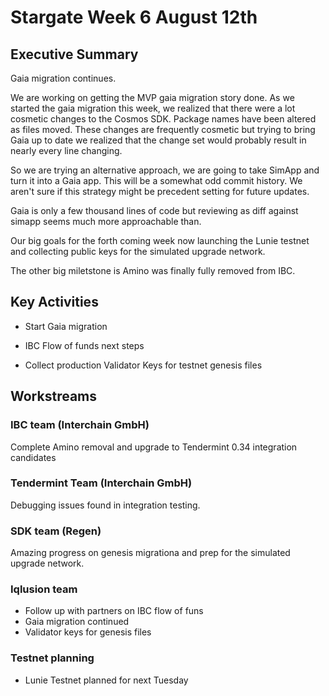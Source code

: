 # Stargate Week 6 August 12th

## Executive Summary
Gaia migration continues.

We are working on getting the MVP gaia migration story done. As we started the gaia migration this week, we realized that there were a lot cosmetic changes to the Cosmos SDK. Package names have been altered as files moved. These changes are frequently cosmetic but trying to bring Gaia up to date we realized that the change set would probably result in nearly every line changing.

So we are trying an alternative approach, we are going to take SimApp and turn it into a Gaia app. This will be a somewhat odd commit history. We aren't sure if this strategy might be precedent setting for future updates.

Gaia is only a few thousand lines of code but reviewing as diff against simapp seems much more approachable than.

Our big goals for the forth coming week now launching the Lunie testnet and collecting public keys for the simulated upgrade network.

The other big miletstone is Amino was finally fully removed from IBC.


## Key Activities
* Start Gaia migration

* IBC Flow of funds next steps

* Collect production Validator Keys for testnet genesis files


## Workstreams


### IBC team (Interchain GmbH)

Complete Amino removal and upgrade to Tendermint 0.34 integration candidates

### Tendermint Team (Interchain GmbH)

Debugging issues found in integration testing.


### SDK team (Regen)

Amazing progress on genesis migrationa and prep for the simulated upgrade network.


### Iqlusion team

* Follow up with partners on IBC flow of funs
* Gaia migration continued
* Validator keys for genesis files

### Testnet planning

* Lunie Testnet planned for next Tuesday
